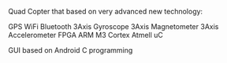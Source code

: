 Quad Copter that based on very advanced new technology:

GPS
WiFi
Bluetooth
3Axis Gyroscope
3Axis Magnetometer
3Axis Accelerometer
FPGA
ARM M3 Cortex
Atmell uC

GUI based on Android
C programming